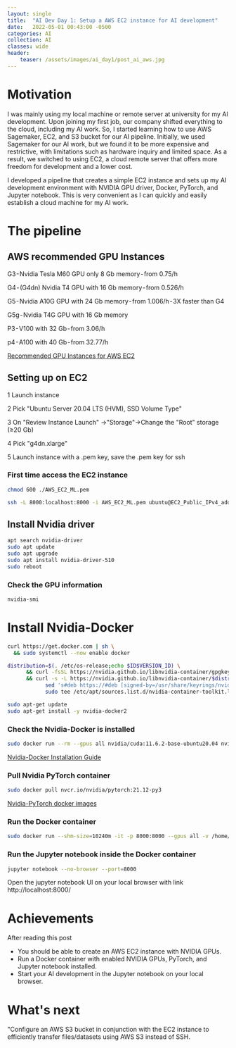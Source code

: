 ```yaml
---
layout: single
title:  "AI Dev Day 1: Setup a AWS EC2 instance for AI development"
date:   2022-05-01 00:43:00 -0500
categories: AI
collection: AI
classes: wide
header:
    teaser: /assets/images/ai_day1/post_ai_aws.jpg
---
```


# Motivation  
I was mainly using my local machine or remote server at university for my AI development. Upon joining my first job, our company shifted everything to the cloud, including my AI work. So, I started learning how to use AWS Sagemaker, EC2, and S3 bucket for our AI pipeline. Initially, we used Sagemaker for our AI work, but we found it to be more expensive and restrictive, with limitations such as hardware inquiry and limited space. As a result, we switched to using EC2, a cloud remote server that offers more freedom for development and a lower cost.

I developed a pipeline that creates a simple EC2 instance and sets up my AI development environment with NVIDIA GPU driver, Docker, PyTorch, and Jupyter notebook. This is very convenient as I can quickly and easily establish a cloud machine for my AI work.

# The pipeline

## AWS recommended GPU Instances
G3 - Nvidia Tesla M60 GPU only 8 Gb memory - from 0.75/h

G4 - (G4dn) Nvidia T4 GPU with 16 Gb memory - from 0.526/h

G5 - Nvidia A10G GPU with 24 Gb memory - from 1.006/h - 3X faster than G4

G5g - Nvidia T4G GPU with 16 Gb memory

P3 - V100 with 32 Gb - from 3.06/h

p4 - A100 with 40 Gb - from 32.77/h

<a href="https://docs.aws.amazon.com/dlami/latest/devguide/gpu.html">Recommended GPU Instances for AWS EC2</a>

## Setting up on EC2
1 Launch instance

2 Pick "Ubuntu Server 20.04 LTS (HVM), SSD Volume Type"

3 On "Review Instance Launch" ->"Storage"->Change the "Root" storage (≥20 Gb)

4 Pick "g4dn.xlarge" 

5 Launch instance with a .pem key, save the .pem key for ssh

### First time access the EC2 instance

```bash
chmod 600 ./AWS_EC2_ML.pem
```
```bash
ssh -L 8000:localhost:8000 -i AWS_EC2_ML.pem ubuntu@EC2_Public_IPv4_address
```

## Install Nvidia driver

```bash
apt search nvidia-driver
sudo apt update
sudo apt upgrade
sudo apt install nvidia-driver-510
sudo reboot
```

### Check the GPU information
```bash
nvidia-smi
```
# Install Nvidia-Docker
```bash
curl https://get.docker.com | sh \
  && sudo systemctl --now enable docker
```

```bash
distribution=$(. /etc/os-release;echo $ID$VERSION_ID) \
      && curl -fsSL https://nvidia.github.io/libnvidia-container/gpgkey | sudo gpg --dearmor -o /usr/share/keyrings/nvidia-container-toolkit-keyring.gpg \
      && curl -s -L https://nvidia.github.io/libnvidia-container/$distribution/libnvidia-container.list | \
            sed 's#deb https://#deb [signed-by=/usr/share/keyrings/nvidia-container-toolkit-keyring.gpg] https://#g' | \
            sudo tee /etc/apt/sources.list.d/nvidia-container-toolkit.list
```

```bash
sudo apt-get update
sudo apt-get install -y nvidia-docker2
```
### Check the Nvidia-Docker is installed
```bash
sudo docker run --rm --gpus all nvidia/cuda:11.6.2-base-ubuntu20.04 nvidia-smi
```
<a href="https://docs.nvidia.com/datacenter/cloud-native/container-toolkit/install-guide.html">Nvidia-Docker Installation Guide</a>

### Pull Nvidia PyTorch container
```bash
sudo docker pull nvcr.io/nvidia/pytorch:21.12-py3
```
<a href="https://catalog.ngc.nvidia.com/orgs/nvidia/containers/pytorch">Nvidia-PyTorch docker images</a>

### Run the Docker container
```bash
sudo docker run --shm-size=10240m -it -p 8000:8000 --gpus all -v /home/ubuntu/my_code:/workspace nvcr.io/nvidia/pytorch:21.12-py3
```

### Run the Jupyter notebook inside the Docker container
```bash
jupyter notebook --no-browser --port=8000
```

Open the jupyter notebook UI on your local browser with link
http://localhost:8000/

# Achievements
After reading this post

* You should be able to create an AWS EC2 instance with NVIDIA GPUs.
* Run a Docker container with enabled NVIDIA GPUs, PyTorch, and Jupyter notebook installed.
* Start your AI development in the Jupyter notebook on your local browser.

# What's next
"Configure an AWS S3 bucket in conjunction with the EC2 instance to efficiently transfer files/datasets using AWS S3 instead of SSH.
